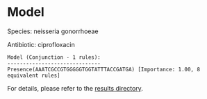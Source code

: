 
# Model

Species: neisseria gonorrhoeae

Antibiotic: ciprofloxacin

```
Model (Conjunction - 1 rules):
------------------------------
Presence(AAATCGCCGTGGGGGTGGTATTTACCGATGA) [Importance: 1.00, 8 equivalent rules]

```

For details, please refer to the [results directory](../../../../../results/scm_b/neisseria+gonorrhoeae/ciprofloxacin/repeat_7/).

